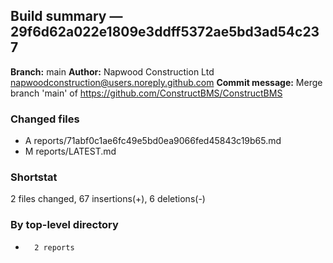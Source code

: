 ## Build summary — 29f6d62a022e1809e3ddff5372ae5bd3ad54c237

**Branch:** main
**Author:** Napwood Construction Ltd <napwoodconstruction@users.noreply.github.com>
**Commit message:** Merge branch 'main' of https://github.com/ConstructBMS/ConstructBMS

### Changed files
 - A	reports/71abf0c1ae6fc49e5bd0ea9066fed45843c19b65.md
 - M	reports/LATEST.md

### Shortstat
 2 files changed, 67 insertions(+), 6 deletions(-)

### By top-level directory
 -       2 reports
